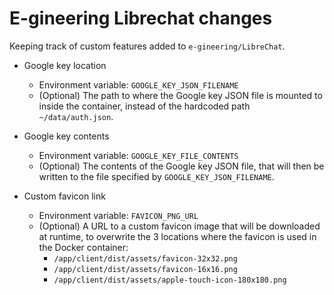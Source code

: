 # E-gineering Librechat changes

Keeping track of custom features added to `e-gineering/LibreChat`.

- Google key location
  - Environment variable: `GOOGLE_KEY_JSON_FILENAME`
  - (Optional) The path to where the Google key JSON file is mounted to inside the container, instead of the hardcoded path `~/data/auth.json`.

- Google key contents
  - Environment variable: `GOOGLE_KEY_FILE_CONTENTS`
  - (Optional) The contents of the Google key JSON file, that will then be written to the file specified by `GOOGLE_KEY_JSON_FILENAME`.

- Custom favicon link
  - Environment variable: `FAVICON_PNG_URL`
  - (Optional) A URL to a custom favicon image that will be downloaded at runtime, to overwrite the 3 locations where the favicon is used in the Docker container:
    - `/app/client/dist/assets/favicon-32x32.png`
    - `/app/client/dist/assets/favicon-16x16.png`
    - `/app/client/dist/assets/apple-touch-icon-180x180.png`
